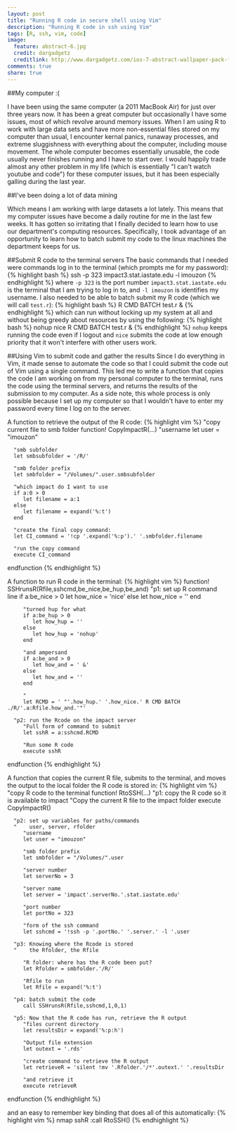 ```yaml
---
layout: post
title: "Running R code in secure shell using Vim"
description: "Running R code in ssh using Vim"
tags: [R, ssh, vim, code]
image:
  feature: abstract-6.jpg
  credit: dargadgetz
  creditlink: http://www.dargadgetz.com/ios-7-abstract-wallpaper-pack-for-iphone-5-and-ipod-touch-retina/
comments: true
share: true
---
```


##My computer :(

I have been using the same computer (a 2011 MacBook Air) for just over three years now.
It has been a great computer but occasionally I have some issues, 
most of which revolve around memory issues.
When I am using R to work with large data sets and have more
non-essential files stored on my computer than usual, I encounter 
kernal panics, runaway processes, and extreme sluggishness
with everything about the computer, including mouse movement.
The whole computer becomes essentially unusable, the code 
usually never finishes running and I have to start over.
I would happily trade almost any other problem in my life (which
is essentially "I can't watch youtube and code") for these computer
issues, but it has been especially galling during the last year.

##I've been doing a lot of data mining

Which means I am working with large datasets a lot lately. 
This means that my computer issues have become a daily routine for me in the last few weeks.
It has gotten so irritating that I finally decided 
to learn how to use our department's computing resources.
Specifically, I took advantage of an opportunity to learn how to batch submit my code to the linux machines the department keeps for us.

##Submit R code to the terminal servers
The basic commands that I needed were commands log in to the terminal
(which prompts me for my password):
{% highlight bash %}
ssh -p 323 impact3.stat.iastate.edu -l imouzon
{% endhighlight %}
where `-p 323` is the port number `impact3.stat.iastate.edu` is the terminal
that I am trying to log in to, and `-l imouzon` is identifies my username.
I also needed to be able to batch submit my R code (which we will call `test.r`):
{% highlight bash %}
R CMD BATCH test.r &
{% endhighlight %}
which can run without locking up my system at all and without 
being greedy about resources by using the following:
{% highlight bash %}
nohup nice R CMD BATCH test.r &
{% endhighlight %}
`nohup` keeps running the code even if I logout and `nice` submits the code at low enough
priority that it won't interfere with other users work.

##Using Vim to submit code and gather the results
Since I do everything in Vim, it made sense to automate the code so that I could submit
the code out of Vim using a single command.
This led me to write a function that copies the code I am working on from my personal
computer to the terminal, runs the code using the terminal servers, and returns
the results of the submission to my computer. 
As a side note, this whole process is only possible because I set up my computer
so that I wouldn't have to enter my password every time I log on to the server.

A function to retrieve the output of the R code:
{% highlight vim %}
   "copy current file to smb folder
   function! CopyImpactR(...)
      "username
      let user = "imouzon"
   
      "smb subfolder
      let smbsubfolder = '/R/'
      
      "smb folder prefix
      let smbfolder = "/Volumes/".user.smbsubfolder
      
      "which impact do I want to use
      if a:0 > 0
         let filename = a:1
      else
         let filename = expand('%:t')
      end
   
      "create the final copy command:
      let CI_command = '!cp '.expand('%:p').' '.smbfolder.filename
   
      "run the copy command
      execute CI_command
   endfunction
{% endhighlight %}

A function to run R code in the terminal:
{% highlight vim %}
   function! SSHrunsR(Rfile,sshcmd,be_nice,be_hup,be_and)
      "p1: set up R command line
         if a:be_nice > 0
            let how_nice = 'nice'
         else
            let how_nice = ''
         end
   
         "turned hup for what
         if a:be_hup > 0
            let how_hup = ''
         else
            let how_hup = 'nohup'
         end
   
         "and ampersand
         if a:be_and > 0
            let how_and = ' &'
         else
            let how_and = ''
         end
   
         "
         let RCMD = ' "'.how_hup.' '.how_nice.' R CMD BATCH ./R/'.a:Rfile.how_and.'"'
      
      "p2: run the Rcode on the impact server
         "Full form of command to submit
         let sshR = a:sshcmd.RCMD
   
         "Run some R code
         execute sshR
   endfunction
{% endhighlight %}

A function that copies the current R file, submits to the terminal, and moves the output to
the local folder the R code is stored in:
{% highlight vim %}
   "copy R code to the terminal
   function! RtoSSH(...)
      "p1: copy the R code so it is available to impact
         "Copy the current R file to the impact folder
         execute CopyImpactR()
   
      "p2: set up variables for paths/commands
      "    user, server, rfolder
         "username
         let user = "imouzon"
   
         "smb folder prefix
         let smbfolder = "/Volumes/".user
   
         "server number
         let serverNo = 3
   
         "server name
         let server = 'impact'.serverNo.'.stat.iastate.edu'
   
         "port number
         let portNo = 323
      
         "form of the ssh command
         let sshcmd = '!ssh -p '.portNo.' '.server.' -l '.user
         
      "p3: Knowing where the Rcode is stored
      "    the Rfolder, the Rfile
      
         "R folder: where has the R code been put?
         let Rfolder = smbfolder.'/R/'
   
         "Rfile to run
         let Rfile = expand('%:t')
   
      "p4: batch submit the code
         call SSHrunsR(Rfile,sshcmd,1,0,1)
   
      "p5: Now that the R code has run, retrieve the R output
         "files current directory
         let resultsDir = expand('%:p:h')
   
         "Output file extension
         let outext = '.rds'
   
         "create command to retrieve the R output
         let retrieveR = 'silent !mv '.Rfolder.'/*'.outext.' '.resultsDir
   
         "and retrieve it
         execute retrieveR
   endfunction
{% endhighlight %}

and an easy to remember key binding that does all of this automatically:
{% highlight vim %}
nmap <Leader>sshR :call RtoSSH()<CR>
{% endhighlight %}


